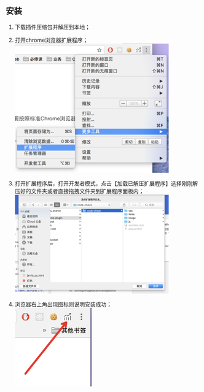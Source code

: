 ## 安装

1. 下载插件压缩包并解压到本地；

2. 打开chrome浏览器扩展程序；
<br><img src="../images/chrome_plugin_1.png" width="400">

3. 打开扩展程序后，打开开发者模式，点击【加载已解压扩展程序】选择刚刚解压好的文件夹或者直接拖拽文件夹到扩展程序面板内；
<br><img src="../images/chrome_plugin_2.png" width="400">

4. 浏览器右上角出现图标则说明安装成功；
<br><img src="../images/chrome_plugin_3.png" width="200">